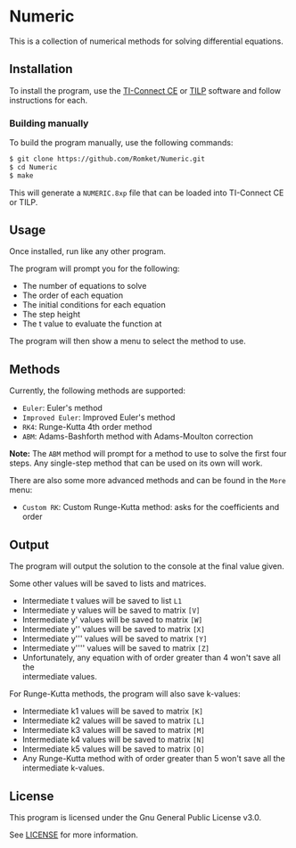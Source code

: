 # Numeric

This is a collection of numerical methods for solving differential equations.

## Installation

To install the program, use the [TI-Connect CE](\https://education.ti.com/en/products/computer-software/ti-connect-ce-sw)
or [TILP](https://www.ticalc.org/archives/files/fileinfo/374/37481.html) 
software and follow instructions for each.

### Building manually

To build the program manually, use the following commands:

```bash
$ git clone https://github.com/Romket/Numeric.git
$ cd Numeric
$ make
```

This will generate a `NUMERIC.8xp` file that can be loaded into TI-Connect CE 
or TILP.

## Usage

Once installed, run like any other program.

The program will prompt you for the following:

- The number of equations to solve
- The order of each equation
- The initial conditions for each equation
- The step height
- The t value to evaluate the function at

The program will then show a menu to select the method to use.

## Methods

Currently, the following methods are supported:

- `Euler`: Euler's method
- `Improved Euler`: Improved Euler's method
- `RK4`: Runge-Kutta 4th order method
- `ABM`: Adams-Bashforth method with Adams-Moulton correction

**Note:** The `ABM` method will prompt for a method to use to solve the first
four steps. Any single-step method that can be used on its own will work.

There are also some more advanced methods and can be found in the `More` menu:

- `Custom RK`: Custom Runge-Kutta method: asks for the coefficients and order

## Output

The program will output the solution to the console at the final value given.

Some other values will be saved to lists and matrices.
- Intermediate t values will be saved to list `L1`
- Intermediate y values will be saved to matrix `[V]`
- Intermediate y' values will be saved to matrix `[W]`
- Intermediate y'' values will be saved to matrix `[X]`
- Intermediate y''' values will be saved to matrix `[Y]`
- Intermediate y'''' values will be saved to matrix `[Z]`
- Unfortunately, any equation with of order greater than 4 won't save all the\
  intermediate values.

For Runge-Kutta methods, the program will also save k-values:
- Intermediate k1 values will be saved to matrix `[K]`
- Intermediate k2 values will be saved to matrix `[L]`
- Intermediate k3 values will be saved to matrix `[M]`
- Intermediate k4 values will be saved to matrix `[N]`
- Intermediate k5 values will be saved to matrix `[O]`
- Any Runge-Kutta method with of order greater than 5 won't save all the\
  intermediate k-values.

## License

This program is licensed under the Gnu General Public License v3.0.

See [LICENSE](LICENSE) for more information.
